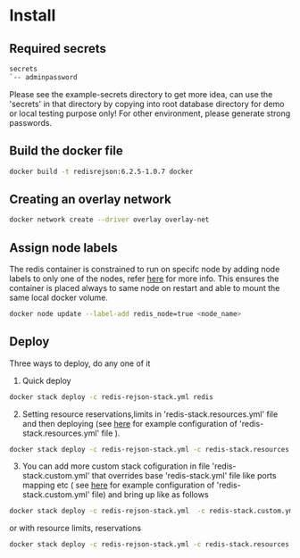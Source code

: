 # Install
## Required secrets
```sh
secrets
`-- adminpassword
```
Please see the example-secrets directory to get more idea, can use the 'secrets' in that directory by copying into root database directory  for demo or local testing purpose only! For other environment, please generate strong passwords.
## Build the docker file
```sh
docker build -t redisrejson:6.2.5-1.0.7 docker
```
## Creating an overlay network
```sh
docker network create --driver overlay overlay-net
```
## Assign node labels
 The redis container is constrained to run on specifc node by adding node labels to only one of the nodes, refer [here](https://docs.docker.com/engine/swarm/services/#placement-constraints) for more info. This ensures the container is placed always to same node on restart and able to mount the same local docker volume.
```sh
docker node update --label-add redis_node=true <node_name>
```
## Deploy

Three ways to deploy, do any one of it
1. Quick deploy  
```sh
docker stack deploy -c redis-rejson-stack.yml redis
```
2. Setting resource reservations,limits in 'redis-stack.resources.yml' file and then deploying (see [here](example-redis-stack.resources.yml) for example configuration of 'redis-stack.resources.yml' file ).

```sh
docker stack deploy -c redis-rejson-stack.yml -c redis-stack.resources.yml redis
```
3. You can add more custom stack cofiguration in file 'redis-stack.custom.yml' that overrides base 'redis-stack.yml' file like ports mapping etc ( see [here](example-redis-stack.custom.yml) for example configuration of 'redis-stack.custom.yml' file)  and bring up like as follows
```sh
docker stack deploy -c redis-rejson-stack.yml  -c redis-stack.custom.yml redis
```
or 
with resource limits, reservations
```sh
docker stack deploy -c redis-rejson-stack.yml -c redis-stack.resources.yml -c redis-stack.custom.yml redis
```